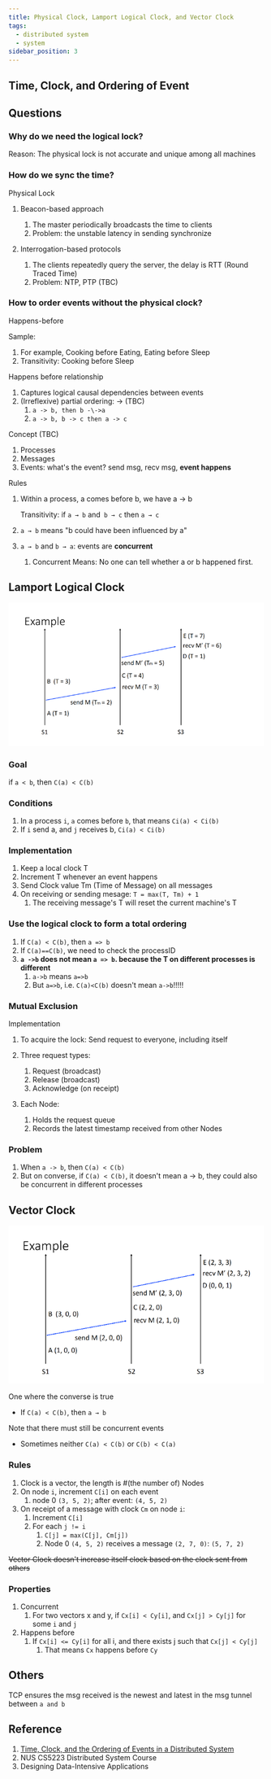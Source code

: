 ```yaml
---
title: Physical Clock, Lamport Logical Clock, and Vector Clock
tags:
  - distributed system
  - system
sidebar_position: 3
---
```


## Time, Clock, and Ordering of Event

## Questions

### Why do we need the logical lock?

Reason: The physical lock is not accurate and unique among all machines

### How do we sync the time?

Physical Lock
1. Beacon-based approach
   1. The master periodically broadcasts the time to clients
   2. Problem: the unstable latency in sending synchronize

2. Interrogation-based protocols
   1. The clients repeatedly query the server, the delay is RTT (Round Traced Time)
   2. Problem:  NTP, PTP (TBC)

### How to order events without the physical clock?

Happens-before

Sample:

1. For example, Cooking before Eating, Eating before Sleep
2. Transitivity: Cooking before Sleep

Happens before relationship

1. Captures logical causal dependencies between events
2. (Irreflexive) partial ordering: → (TBC)
   1. `a -> b, then b -\->a`
   2. `a -> b, b -> c then a -> c`

Concept (TBC)

1. Processes
2. Messages
3. Events: what's the event? send msg, recv msg, **event happens**

Rules

1. Within a process, a comes before b, we have a → b

   Transitivity: if `a → b` and` b → c` then `a → c`

2. `a → b` means "b could have been influenced by a"

3. `a → b` and `b → a`: events are **concurrent**

   1. Concurrent Means: No one can tell whether a or b happened first.

## Lamport Logical Clock

![image-20240517042445675](./03-logical-lock.assets/image-20240517042445675.png)

### Goal

if `a < b`, then `C(a) < C(b)`

### Conditions

1. In a process `i`, `a` comes before `b`, that means `Ci(a) < Ci(b)`
2. If `i` send a, and `j` receives b, `Ci(a) < Ci(b)`

### Implementation

1. Keep a local clock T
2. Increment T whenever an event happens
3. Send Clock value Tm (Time of Message) on all messages
4. On receiving or sending mesage: `T = max(T, Tm) + 1`
   1. The receiving message's T will reset the current machine's T

### Use the logical clock to form a total ordering

1. If `C(a) < C(b)`, then `a => b`
2. If `C(a)==C(b)`, we need to check the processID
3. **`a ->b` does not mean `a => b`. because the T on different processes is different**
   1. `a->b` means `a=>b`
   2. But `a=>b`, i.e. `C(a)<C(b)` doesn't mean `a->b`!!!!!

### Mutual Exclusion

Implementation

1. To acquire the lock: Send request to everyone, including itself

2. Three request types:

   1. Request (broadcast)
   2. Release  (broadcast)
   3. Acknowledge (on receipt)

3. Each Node:

   1. Holds the request queue
   2. Records the latest timestamp received from other Nodes

### Problem

1. When `a -> b`, then `C(a) < C(b)`
2. But on converse, if `C(a) < C(b)`, it doesn't mean a -> b, they could also be concurrent in different processes

## Vector Clock

![image-20240517042507469](./03-logical-lock.assets/image-20240517042507469.png)

One where the converse is true 

- If `C(a) < C(b)`, then `a → b`

Note that there must still be concurrent events

- Sometimes neither `C(a) < C(b)` or `C(b) < C(a)`

### Rules

1. Clock is a vector, the length is #(the number of) Nodes
2. On node `i`, increment `C[i]` on each event
   1. node 0 `(3, 5, 2)`; after event: `(4, 5, 2)`
3. On receipt of a message with clock `Cm` on node `i`:
   1. Increment `C[i]`
   2. For each `j != i`
      1. `C[j] = max(C[j], Cm[j])`
      2. Node 0 `(4, 5, 2)` receives a message `(2, 7, 0)`: `(5, 7, 2)`

~~Vector Clock doesn't increase itself clock based on the clock sent from others~~

### Properties

1. Concurrent
   1. For two vectors x and y, if `Cx[i] < Cy[i]`, and `Cx[j] > Cy[j]` for some `i` and `j`
2. Happens before
   1. If `Cx[i] <= Cy[i]` for all i, and there exists j such that `Cx[j] < Cy[j]`
      1. That means `Cx` happens before `Cy` 

## Others

TCP ensures the msg received is the newest and latest in the msg tunnel between `a and b`

## Reference

1. [Time, Clock, and the Ordering of Events in a Distributed System](https://lamport.azurewebsites.net/pubs/time-clocks.pdf)
2. NUS CS5223 Distributed System Course
3. Designing Data-Intensive Applications

